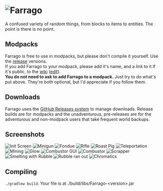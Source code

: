 # ![Farrago](https://raw.githubusercontent.com/AesenV/Farrago/master/readme-logo.png)
A confused variety of random things, from blocks to items to entities. The point is there is no point.

## Modpacks
Farrago is free to use in modpacks, but please don't compile it yourself. Use the [release](https://github.com/AesenV/Farrago/releases) versions.  
If you add Farrago to your modpack, please add it's name, and a link to it if it's public, to the [wiki](https://github.com/AesenV/Farrago/wiki) ([edit](https://github.com/AesenV/Farrago/wiki/Home/_edit)).  
**You do not need to ask to add Farrago to a modpack.** Just try to do what's put above. They're both optional, but I'd appreciate if you follow them.

## Downloads
Farrago uses the [GitHub Releases system](https://github.com/AesenV/Farrago/releases) to manage downloads.
Release builds are for modpacks and the unadventurous, pre-releases are for the adventurous and non-modpack users that take frequent world backups.

## Screenshots
![Init Screen](https://raw.githubusercontent.com/AesenV/Farrago/master/readme-screenshots/init.png)
![Minigun](https://raw.githubusercontent.com/AesenV/Farrago/master/readme-screenshots/minigun.png)
![Fondue](https://raw.githubusercontent.com/AesenV/Farrago/master/readme-screenshots/fondue.png)
![Rifle](https://raw.githubusercontent.com/AesenV/Farrago/master/readme-screenshots/rifle.png)
![Roast Pig](https://raw.githubusercontent.com/AesenV/Farrago/master/readme-screenshots/roast-pig.png)
![Teleportation](https://raw.githubusercontent.com/AesenV/Farrago/master/readme-screenshots/teleportation.png)
![Mining](https://raw.githubusercontent.com/AesenV/Farrago/master/readme-screenshots/mining.png)
![Glow](https://raw.githubusercontent.com/AesenV/Farrago/master/readme-screenshots/glow.png)
![Combustor GUI](https://raw.githubusercontent.com/AesenV/Farrago/master/readme-screenshots/combustor-gui.png)
![Combustor](https://raw.githubusercontent.com/AesenV/Farrago/master/readme-screenshots/combustor.png)
![Scrapper](https://raw.githubusercontent.com/AesenV/Farrago/master/readme-screenshots/scrapper.png)
![Smelting with Rubble](https://raw.githubusercontent.com/AesenV/Farrago/master/readme-screenshots/rubble-smelt.png)
![Rubble ran out](https://raw.githubusercontent.com/AesenV/Farrago/master/readme-screenshots/rubble-smelt-out.png)
![Chromatics](https://raw.githubusercontent.com/AesenV/Farrago/master/readme-screenshots/chromatics.png)

## Compiling
`./gradlew build`. Your file is at ./build/libs/Farrago-&lt;version&gt;.jar

